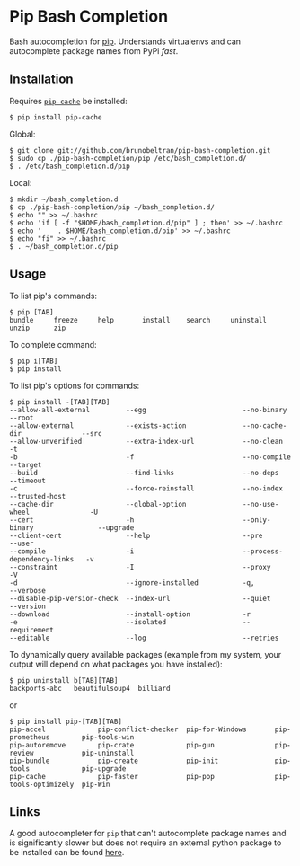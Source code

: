 Pip Bash Completion
===================

Bash autocompletion for [pip](https://github.com/pypa/pip). Understands
virtualenvs and can autocomplete package names from PyPi *fast*.


## Installation

Requires [`pip-cache`](https://github.com/brunobeltran/pip-cache) be installed:

    $ pip install pip-cache

Global:

    $ git clone git://github.com/brunobeltran/pip-bash-completion.git
    $ sudo cp ./pip-bash-completion/pip /etc/bash_completion.d/
    $ . /etc/bash_completion.d/pip


Local:

    $ mkdir ~/bash_completion.d
    $ cp ./pip-bash-completion/pip ~/bash_completion.d/
    $ echo "" >> ~/.bashrc
    $ echo 'if [ -f "$HOME/bash_completion.d/pip" ] ; then' >> ~/.bashrc
    $ echo '    . $HOME/bash_completion.d/pip' >> ~/.bashrc
    $ echo "fi" >> ~/.bashrc
    $ . ~/bash_completion.d/pip


## Usage


To list pip's commands:

    $ pip [TAB]
    bundle     freeze     help       install    search     uninstall  unzip      zip


To complete command:

    $ pip i[TAB]
    $ pip install


To list pip's options for commands:

    $ pip install -[TAB][TAB]
    --allow-all-external         --egg                        --no-binary                  --root
    --allow-external             --exists-action              --no-cache-dir               --src
    --allow-unverified           --extra-index-url            --no-clean                   -t
    -b                           -f                           --no-compile                 --target
    --build                      --find-links                 --no-deps                    --timeout
    -c                           --force-reinstall            --no-index                   --trusted-host
    --cache-dir                  --global-option              --no-use-wheel               -U
    --cert                       -h                           --only-binary                --upgrade
    --client-cert                --help                       --pre                        --user
    --compile                    -i                           --process-dependency-links   -v
    --constraint                 -I                           --proxy                      -V
    -d                           --ignore-installed           -q,                          --verbose
    --disable-pip-version-check  --index-url                  --quiet                      --version
    --download                   --install-option             -r
    -e                           --isolated                   --requirement
    --editable                   --log                        --retries


To dynamically query available packages (example from my system, your output
will depend on what packages you have installed):

    $ pip uninstall b[TAB][TAB]
    backports-abc   beautifulsoup4  billiard

or

    $ pip install pip-[TAB][TAB]
    pip-accel             pip-conflict-checker  pip-for-Windows       pip-prometheus        pip-tools-win
    pip-autoremove        pip-crate             pip-gun               pip-review            pip-uninstall
    pip-bundle            pip-create            pip-init              pip-tools             pip-upgrade
    pip-cache             pip-faster            pip-pop               pip-tools-optimizely  pip-Win

## Links

A good autocompleter for `pip` that can't autocomplete package names and is significantly slower but does not require an external python package to be installed can be found [here](https://github.com/ekalinin/pip-bash-completion).
